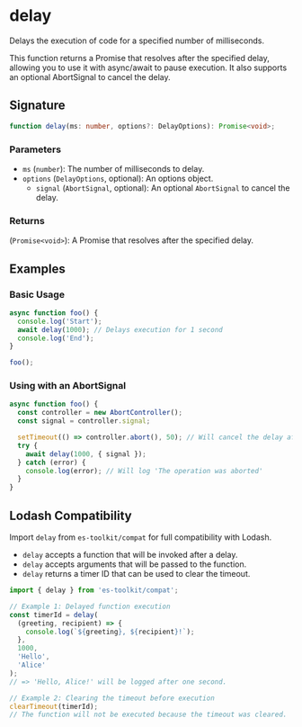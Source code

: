 # delay

Delays the execution of code for a specified number of milliseconds.

This function returns a Promise that resolves after the specified delay, allowing you to use it
with async/await to pause execution.
It also supports an optional AbortSignal to cancel the delay.

## Signature

```typescript
function delay(ms: number, options?: DelayOptions): Promise<void>;
```

### Parameters

- `ms` (`number`): The number of milliseconds to delay.
- `options` (`DelayOptions`, optional): An options object.
  - `signal` (`AbortSignal`, optional): An optional `AbortSignal` to cancel the delay.

### Returns

(`Promise<void>`): A Promise that resolves after the specified delay.

## Examples

### Basic Usage

```typescript
async function foo() {
  console.log('Start');
  await delay(1000); // Delays execution for 1 second
  console.log('End');
}

foo();
```

### Using with an AbortSignal

```typescript
async function foo() {
  const controller = new AbortController();
  const signal = controller.signal;

  setTimeout(() => controller.abort(), 50); // Will cancel the delay after 50ms
  try {
    await delay(1000, { signal });
  } catch (error) {
    console.log(error); // Will log 'The operation was aborted'
  }
}
```

## Lodash Compatibility

Import `delay` from `es-toolkit/compat` for full compatibility with Lodash.

- `delay` accepts a function that will be invoked after a delay.
- `delay` accepts arguments that will be passed to the function.
- `delay` returns a timer ID that can be used to clear the timeout.

```typescript
import { delay } from 'es-toolkit/compat';

// Example 1: Delayed function execution
const timerId = delay(
  (greeting, recipient) => {
    console.log(`${greeting}, ${recipient}!`);
  },
  1000,
  'Hello',
  'Alice'
);
// => 'Hello, Alice!' will be logged after one second.

// Example 2: Clearing the timeout before execution
clearTimeout(timerId);
// The function will not be executed because the timeout was cleared.
```

